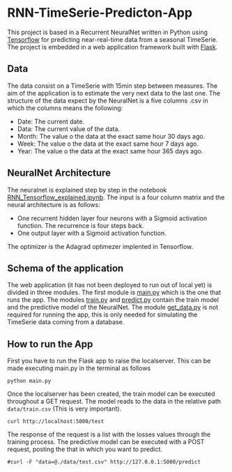 # RNN-TimeSerie-Predicton-App

This project is based in a Recurrent NeuralNet written in Python using [Tensorflow](https://github.com/tensorflow/tensorflow) for predicting near-real-time data from a seasonal TimeSerie. The project
is embedded in a web application framework built with [Flask](https://github.com/pallets/flask).

## Data

The data consist on a TimeSerie with 15min step between measures. The aim of the application is to estimate the very next data to the last one.
The structure of the data expect by the NeuralNet is a five columns .csv in which the columns means the following:

  * Date: The current date.
  * Data: The current value of the data.
  * Month: The value o the data at the exact same hour 30 days ago.
  * Week: The value o the data at the exact same hour 7 days ago.
  * Year: The value o the data at the exact same hour 365 days ago.

## NeuralNet Architecture

The neuralnet is explained step by step in the notebook [RNN_Tensorflow_explained.ipynb](https://github.com/DelgadoPanadero/RNN-TimeSerie-Predicton-App/blob/master/RNN_Tensorflow_explained.ipynb). The input is a four column matrix and the neural architecture is as follows:
 
  * One recurrent hidden layer four neurons with a Sigmoid activation function. The recurrence is four steps back.
  * One output layer with a Sigmoid activation function.
  
The optimizer is the Adagrad optimezer implented in Tensorflow.


## Schema of the application

The web application (it has not been deployed to run out of local yet) is divided in three modules. The first module is [main.py](https://github.com/DelgadoPanadero/RNN-TimeSerie-Predicton-App/blob/master/main.py) which is the one that runs the app.
The modules [train.py](https://github.com/DelgadoPanadero/RNN-TimeSerie-Predicton-App/blob/master/train.py) and [predict.py](https://github.com/DelgadoPanadero/RNN-TimeSerie-Predicton-App/blob/master/predict.py) contain the train model and the predictive model of the NeuralNet.
The module [get_data.py](https://github.com/DelgadoPanadero/RNN-TimeSerie-Predicton-App/blob/master/get_data.py) is not required for running the app, this is only needed for simulating the TimeSerie data coming from a database.

## How to run the App

First you have to run the Flask app to raise the localserver. This can be made executing main.py in the terminal as follows

```
python main.py
```

Once the localserver has been created, the train model can be executed throughout a GET request. The model reads to the data in the relative path `data/train.csv` (This is very important).

```
curl http://localhost:5000/test
```

The response of the request is a list with the losses values through the training process. The predictive model can be executed with a POST request, posting the that in which you want to predict.

```
#curl -F "data=@./data/test.csv" http://127.0.0.1:5000/predict
```
